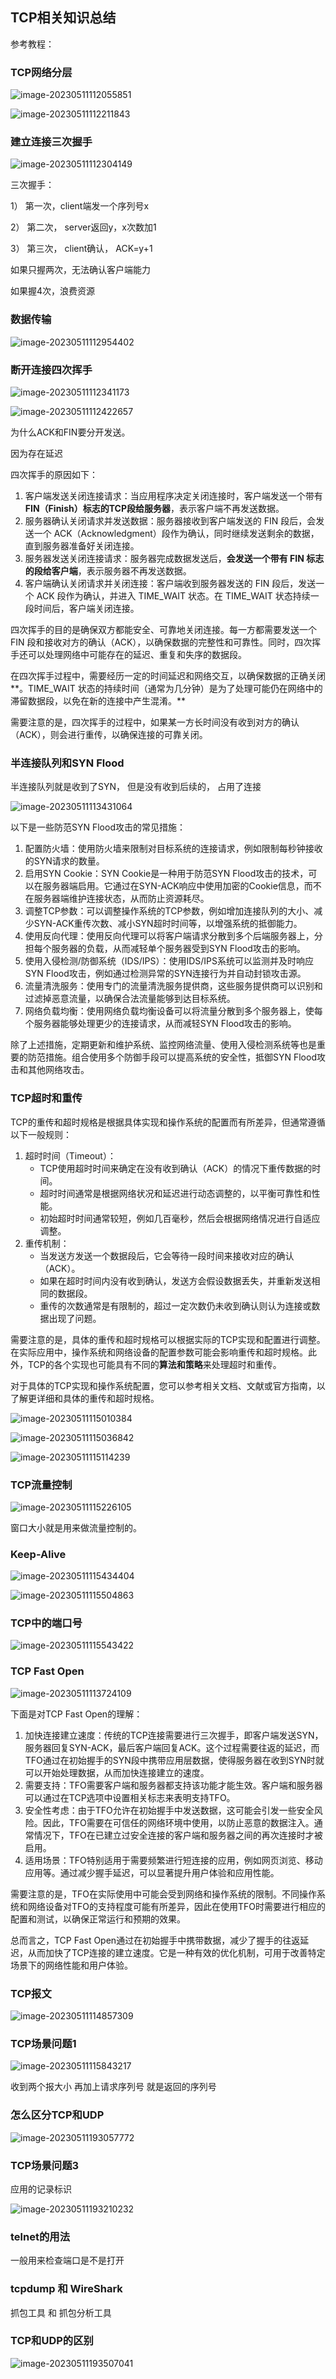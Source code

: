 

## TCP相关知识总结

参考教程：





### TCP网络分层

![image-20230511112055851](assets/images/计算机网络/image-20230511112055851.png)



![image-20230511112211843](assets/images/计算机网络/image-20230511112211843.png)





### 建立连接三次握手

![image-20230511112304149](assets/images/计算机网络/image-20230511112304149.png)

三次握手： 

1） 第一次，client端发一个序列号x

2） 第二次， server返回y，x次数加1

3） 第三次， client确认， ACK=y+1



如果只握两次，无法确认客户端能力

如果握4次，浪费资源



### 数据传输

![image-20230511112954402](assets/images/计算机网络/image-20230511112954402.png)



### 断开连接四次挥手

![image-20230511112341173](assets/images/计算机网络/image-20230511112341173.png)

![image-20230511112422657](assets/images/计算机网络/image-20230511112422657.png)

为什么ACK和FIN要分开发送。

因为存在延迟



四次挥手的原因如下：

1. 客户端发送关闭连接请求：当应用程序决定关闭连接时，客户端发送一个带有 **FIN（Finish）标志的TCP段给服务器**，表示客户端不再发送数据。
2. 服务器确认关闭请求并发送数据：服务器接收到客户端发送的 FIN 段后，会发送一个 ACK（Acknowledgment）段作为确认，同时继续发送剩余的数据，直到服务器准备好关闭连接。
3. 服务器发送关闭连接请求：服务器完成数据发送后，**会发送一个带有 FIN 标志的段给客户端**，表示服务器不再发送数据。
4. 客户端确认关闭请求并关闭连接：客户端收到服务器发送的 FIN 段后，发送一个 ACK 段作为确认，并进入 TIME_WAIT 状态。在 TIME_WAIT 状态持续一段时间后，客户端关闭连接。

四次挥手的目的是确保双方都能安全、可靠地关闭连接。每一方都需要发送一个 FIN 段和接收对方的确认（ACK），以确保数据的完整性和可靠性。同时，四次挥手还可以处理网络中可能存在的延迟、重复和失序的数据段。

在四次挥手过程中，需要经历一定的时间延迟和网络交互，以确保数据的正确关闭**。TIME_WAIT 状态的持续时间（通常为几分钟）是为了处理可能仍在网络中的滞留数据段，以免在新的连接中产生混淆。**

需要注意的是，四次挥手的过程中，如果某一方长时间没有收到对方的确认（ACK），则会进行重传，以确保连接的可靠关闭。



### 半连接队列和SYN Flood

半连接队列就是收到了SYN， 但是没有收到后续的， 占用了连接

![image-20230511113431064](assets/images/计算机网络/image-20230511113431064.png)



以下是一些防范SYN Flood攻击的常见措施：

1. 配置防火墙：使用防火墙来限制对目标系统的连接请求，例如限制每秒钟接收的SYN请求的数量。
2. 启用SYN Cookie：SYN Cookie是一种用于防范SYN Flood攻击的技术，可以在服务器端启用。它通过在SYN-ACK响应中使用加密的Cookie信息，而不在服务器端维护连接状态，从而防止资源耗尽。
3. 调整TCP参数：可以调整操作系统的TCP参数，例如增加连接队列的大小、减少SYN-ACK重传次数、减小SYN超时时间等，以增强系统的抵御能力。
4. 使用反向代理：使用反向代理可以将客户端请求分散到多个后端服务器上，分担每个服务器的负载，从而减轻单个服务器受到SYN Flood攻击的影响。
5. 使用入侵检测/防御系统（IDS/IPS）：使用IDS/IPS系统可以监测并及时响应SYN Flood攻击，例如通过检测异常的SYN连接行为并自动封锁攻击源。
6. 流量清洗服务：使用专门的流量清洗服务提供商，这些服务提供商可以识别和过滤掉恶意流量，以确保合法流量能够到达目标系统。
7. 网络负载均衡：使用网络负载均衡设备可以将流量分散到多个服务器上，使每个服务器能够处理更少的连接请求，从而减轻SYN Flood攻击的影响。

除了上述措施，定期更新和维护系统、监控网络流量、使用入侵检测系统等也是重要的防范措施。组合使用多个防御手段可以提高系统的安全性，抵御SYN Flood攻击和其他网络攻击。





### TCP超时和重传

TCP的重传和超时规格是根据具体实现和操作系统的配置而有所差异，但通常遵循以下一般规则：

1. 超时时间（Timeout）：
   - TCP使用超时时间来确定在没有收到确认（ACK）的情况下重传数据的时间。
   - 超时时间通常是根据网络状况和延迟进行动态调整的，以平衡可靠性和性能。
   - 初始超时时间通常较短，例如几百毫秒，然后会根据网络情况进行自适应调整。
2. 重传机制：
   - 当发送方发送一个数据段后，它会等待一段时间来接收对应的确认（ACK）。
   - 如果在超时时间内没有收到确认，发送方会假设数据丢失，并重新发送相同的数据段。
   - 重传的次数通常是有限制的，超过一定次数仍未收到确认则认为连接或数据出现了问题。

需要注意的是，具体的重传和超时规格可以根据实际的TCP实现和配置进行调整。在实际应用中，操作系统和网络设备的配置参数可能会影响重传和超时规格。此外，TCP的各个实现也可能具有不同的**算法和策略**来处理超时和重传。

对于具体的TCP实现和操作系统配置，您可以参考相关文档、文献或官方指南，以了解更详细和具体的重传和超时规格。



![image-20230511115010384](assets/images/计算机网络/image-20230511115010384.png)



![image-20230511115036842](assets/images/计算机网络/image-20230511115036842.png)



![image-20230511115114239](assets/images/计算机网络/image-20230511115114239.png)



### TCP流量控制

![image-20230511115226105](assets/images/计算机网络/image-20230511115226105.png)

窗口大小就是用来做流量控制的。



### Keep-Alive

![image-20230511115434404](assets/images/计算机网络/image-20230511115434404.png)



![image-20230511115504863](assets/images/计算机网络/image-20230511115504863.png)





### TCP中的端口号

![image-20230511115543422](assets/images/计算机网络/image-20230511115543422.png)







### TCP Fast Open

![image-20230511113724109](assets/images/计算机网络/image-20230511113724109.png)



下面是对TCP Fast Open的理解：

1. 加快连接建立速度：传统的TCP连接需要进行三次握手，即客户端发送SYN，服务器回复SYN-ACK，最后客户端回复ACK。这个过程需要往返的延迟，而TFO通过在初始握手的SYN段中携带应用层数据，使得服务器在收到SYN时就可以开始处理数据，从而加快连接建立的速度。
2. 需要支持：TFO需要客户端和服务器都支持该功能才能生效。客户端和服务器可以通过在TCP选项中设置相关标志来表明支持TFO。
3. 安全性考虑：由于TFO允许在初始握手中发送数据，这可能会引发一些安全风险。因此，TFO需要在可信任的网络环境中使用，以防止恶意的数据注入。通常情况下，TFO在已建立过安全连接的客户端和服务器之间的再次连接时才被启用。
4. 适用场景：TFO特别适用于需要频繁进行短连接的应用，例如网页浏览、移动应用等。通过减少握手延迟，可以显著提升用户体验和应用性能。

需要注意的是，TFO在实际使用中可能会受到网络和操作系统的限制。不同操作系统和网络设备对TFO的支持程度可能有所差异，因此在使用TFO时需要进行相应的配置和测试，以确保正常运行和预期的效果。

总而言之，TCP Fast Open通过在初始握手中携带数据，减少了握手的往返延迟，从而加快了TCP连接的建立速度。它是一种有效的优化机制，可用于改善特定场景下的网络性能和用户体验。



### TCP报文

![image-20230511114857309](assets/images/计算机网络/image-20230511114857309.png)





### TCP场景问题1

![image-20230511115843217](assets/images/计算机网络/image-20230511115843217.png)



收到两个报大小  再加上请求序列号  就是返回的序列号



### 怎么区分TCP和UDP

![image-20230511193057772](assets/images/计算机网络/image-20230511193057772.png)



### TCP场景问题3

应用的记录标识

![image-20230511193210232](assets/images/计算机网络/image-20230511193210232.png)



### telnet的用法

一般用来检查端口是不是打开





### tcpdump 和 WireShark

抓包工具 和 抓包分析工具





### TCP和UDP的区别

![image-20230511193507041](assets/images/计算机网络/image-20230511193507041.png)








